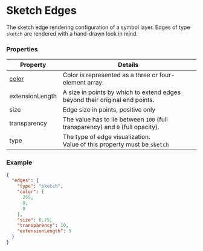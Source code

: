 # Sketch Edges

The sketch edge rendering configuration of a symbol layer. Edges of type `sketch` are rendered with a hand-drawn look in mind.

### Properties

| Property | Details
| --- | ---
| [color](color.md) | Color is represented as a three or four-element array.
| extensionLength | A size in points by which to extend edges beyond their original end points.
| size | Edge size in points, positive only
| transparency | The value has to lie between `100` (full transparency) and `0` (full opacity).
| type | The type of edge visualization.<br>Value of this property must be `sketch`


### Example

```json
{
  "edges": {
    "type": "sketch",
    "color": [
      255,
      0,
      0
    ],
    "size": 0.75,
    "transparency": 10,
    "extensionLength": 5
  }
}
```

